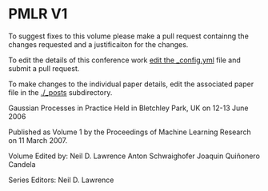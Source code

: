 # PMLR V1

To suggest fixes to this volume please make a pull request containng the changes requested and a justificaiton for the changes.

To edit the details of this conference work [edit the _config.yml](./_config.yml) file and submit a pull request.

To make changes to the individual paper details, edit the associated paper file in the [./_posts](./_posts) subdirectory.

Gaussian Processes in Practice
  Held in Bletchley Park, UK on 12-13 June 2006

Published as Volume 1 by the Proceedings of Machine Learning Research on 11 March 2007.

Volume Edited by:
  Neil D. Lawrence
  Anton Schwaighofer
  Joaquin Quiñonero Candela

Series Editors:
  Neil D. Lawrence
